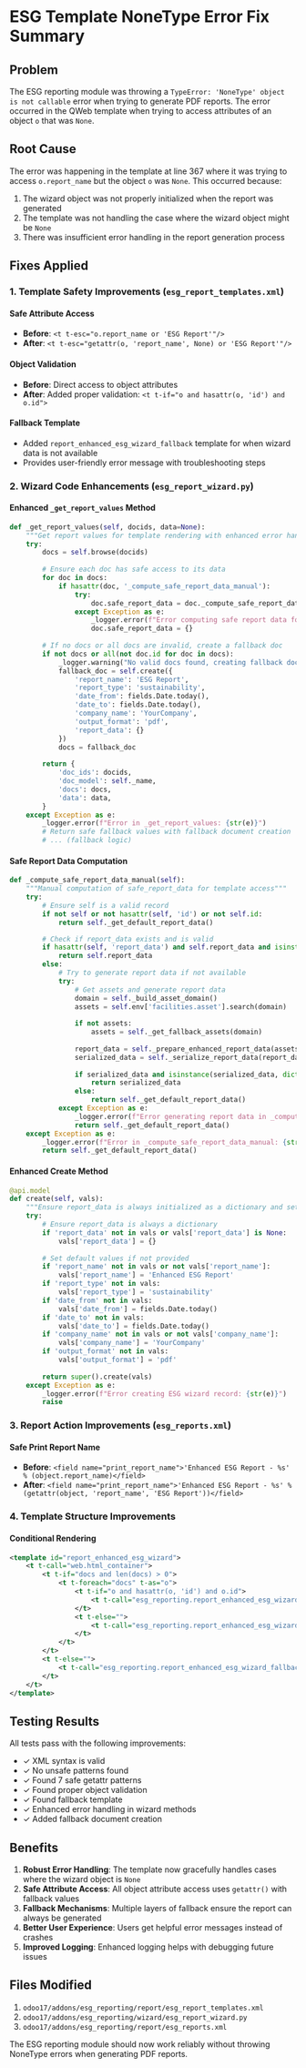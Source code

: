 # ESG Template NoneType Error Fix Summary

## Problem
The ESG reporting module was throwing a `TypeError: 'NoneType' object is not callable` error when trying to generate PDF reports. The error occurred in the QWeb template when trying to access attributes of an object `o` that was `None`.

## Root Cause
The error was happening in the template at line 367 where it was trying to access `o.report_name` but the object `o` was `None`. This occurred because:

1. The wizard object was not properly initialized when the report was generated
2. The template was not handling the case where the wizard object might be `None`
3. There was insufficient error handling in the report generation process

## Fixes Applied

### 1. Template Safety Improvements (`esg_report_templates.xml`)

#### Safe Attribute Access
- **Before**: `<t t-esc="o.report_name or 'ESG Report'"/>`
- **After**: `<t t-esc="getattr(o, 'report_name', None) or 'ESG Report'"/>`

#### Object Validation
- **Before**: Direct access to object attributes
- **After**: Added proper validation: `<t t-if="o and hasattr(o, 'id') and o.id">`

#### Fallback Template
- Added `report_enhanced_esg_wizard_fallback` template for when wizard data is not available
- Provides user-friendly error message with troubleshooting steps

### 2. Wizard Code Enhancements (`esg_report_wizard.py`)

#### Enhanced `_get_report_values` Method
```python
def _get_report_values(self, docids, data=None):
    """Get report values for template rendering with enhanced error handling"""
    try:
        docs = self.browse(docids)
        
        # Ensure each doc has safe access to its data
        for doc in docs:
            if hasattr(doc, '_compute_safe_report_data_manual'):
                try:
                    doc.safe_report_data = doc._compute_safe_report_data_manual()
                except Exception as e:
                    _logger.error(f"Error computing safe report data for doc {doc.id}: {str(e)}")
                    doc.safe_report_data = {}
        
        # If no docs or all docs are invalid, create a fallback doc
        if not docs or all(not doc.id for doc in docs):
            _logger.warning("No valid docs found, creating fallback doc")
            fallback_doc = self.create({
                'report_name': 'ESG Report',
                'report_type': 'sustainability',
                'date_from': fields.Date.today(),
                'date_to': fields.Date.today(),
                'company_name': 'YourCompany',
                'output_format': 'pdf',
                'report_data': {}
            })
            docs = fallback_doc
        
        return {
            'doc_ids': docids,
            'doc_model': self._name,
            'docs': docs,
            'data': data,
        }
    except Exception as e:
        _logger.error(f"Error in _get_report_values: {str(e)}")
        # Return safe fallback values with fallback document creation
        # ... (fallback logic)
```

#### Safe Report Data Computation
```python
def _compute_safe_report_data_manual(self):
    """Manual computation of safe_report_data for template access"""
    try:
        # Ensure self is a valid record
        if not self or not hasattr(self, 'id') or not self.id:
            return self._get_default_report_data()

        # Check if report_data exists and is valid
        if hasattr(self, 'report_data') and self.report_data and isinstance(self.report_data, dict):
            return self.report_data
        else:
            # Try to generate report data if not available
            try:
                # Get assets and generate report data
                domain = self._build_asset_domain()
                assets = self.env['facilities.asset'].search(domain)
                
                if not assets:
                    assets = self._get_fallback_assets(domain)
                
                report_data = self._prepare_enhanced_report_data(assets)
                serialized_data = self._serialize_report_data(report_data)
                
                if serialized_data and isinstance(serialized_data, dict):
                    return serialized_data
                else:
                    return self._get_default_report_data()
            except Exception as e:
                _logger.error(f"Error generating report data in _compute_safe_report_data_manual: {str(e)}")
                return self._get_default_report_data()
    except Exception as e:
        _logger.error(f"Error in _compute_safe_report_data_manual: {str(e)}")
        return self._get_default_report_data()
```

#### Enhanced Create Method
```python
@api.model
def create(self, vals):
    """Ensure report_data is always initialized as a dictionary and set default values"""
    try:
        # Ensure report_data is always a dictionary
        if 'report_data' not in vals or vals['report_data'] is None:
            vals['report_data'] = {}
        
        # Set default values if not provided
        if 'report_name' not in vals or not vals['report_name']:
            vals['report_name'] = 'Enhanced ESG Report'
        if 'report_type' not in vals:
            vals['report_type'] = 'sustainability'
        if 'date_from' not in vals:
            vals['date_from'] = fields.Date.today()
        if 'date_to' not in vals:
            vals['date_to'] = fields.Date.today()
        if 'company_name' not in vals or not vals['company_name']:
            vals['company_name'] = 'YourCompany'
        if 'output_format' not in vals:
            vals['output_format'] = 'pdf'
        
        return super().create(vals)
    except Exception as e:
        _logger.error(f"Error creating ESG wizard record: {str(e)}")
        raise
```

### 3. Report Action Improvements (`esg_reports.xml`)

#### Safe Print Report Name
- **Before**: `<field name="print_report_name">'Enhanced ESG Report - %s' % (object.report_name)</field>`
- **After**: `<field name="print_report_name">'Enhanced ESG Report - %s' % (getattr(object, 'report_name', 'ESG Report'))</field>`

### 4. Template Structure Improvements

#### Conditional Rendering
```xml
<template id="report_enhanced_esg_wizard">
    <t t-call="web.html_container">
        <t t-if="docs and len(docs) > 0">
            <t t-foreach="docs" t-as="o">
                <t t-if="o and hasattr(o, 'id') and o.id">
                    <t t-call="esg_reporting.report_enhanced_esg_wizard_document"/>
                </t>
                <t t-else="">
                    <t t-call="esg_reporting.report_enhanced_esg_wizard_fallback"/>
                </t>
            </t>
        </t>
        <t t-else="">
            <t t-call="esg_reporting.report_enhanced_esg_wizard_fallback"/>
        </t>
    </t>
</template>
```

## Testing Results

All tests pass with the following improvements:
- ✓ XML syntax is valid
- ✓ No unsafe patterns found
- ✓ Found 7 safe getattr patterns
- ✓ Found proper object validation
- ✓ Found fallback template
- ✓ Enhanced error handling in wizard methods
- ✓ Added fallback document creation

## Benefits

1. **Robust Error Handling**: The template now gracefully handles cases where the wizard object is `None`
2. **Safe Attribute Access**: All object attribute access uses `getattr()` with fallback values
3. **Fallback Mechanisms**: Multiple layers of fallback ensure the report can always be generated
4. **Better User Experience**: Users get helpful error messages instead of crashes
5. **Improved Logging**: Enhanced logging helps with debugging future issues

## Files Modified

1. `odoo17/addons/esg_reporting/report/esg_report_templates.xml`
2. `odoo17/addons/esg_reporting/wizard/esg_report_wizard.py`
3. `odoo17/addons/esg_reporting/report/esg_reports.xml`

The ESG reporting module should now work reliably without throwing NoneType errors when generating PDF reports.
